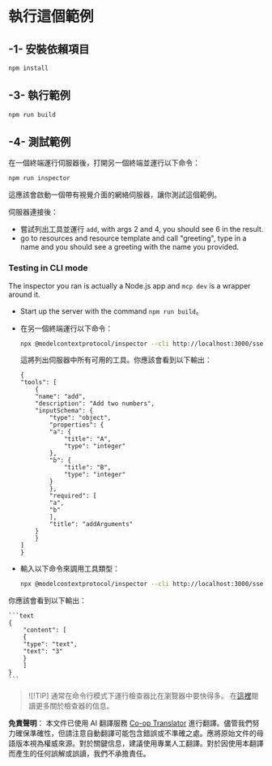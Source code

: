 <!--
CO_OP_TRANSLATOR_METADATA:
{
  "original_hash": "7fab17bf59e2eb82a5aeef03ad977d31",
  "translation_date": "2025-05-17T12:08:10+00:00",
  "source_file": "03-GettingStarted/05-sse-server/solution/typescript/README.md",
  "language_code": "tw"
}
-->
# 執行這個範例

## -1- 安裝依賴項目

```bash
npm install
```

## -3- 執行範例

```bash
npm run build
```

## -4- 測試範例

在一個終端運行伺服器後，打開另一個終端並運行以下命令：

```bash
npm run inspector
```

這應該會啟動一個帶有視覺介面的網絡伺服器，讓你測試這個範例。

伺服器連接後：

- 嘗試列出工具並運行 `add`, with args 2 and 4, you should see 6 in the result.
- go to resources and resource template and call "greeting", type in a name and you should see a greeting with the name you provided.

### Testing in CLI mode

The inspector you ran is actually a Node.js app and `mcp dev` is a wrapper around it. 

- Start up the server with the command `npm run build`。

- 在另一個終端運行以下命令：

    ```bash
    npx @modelcontextprotocol/inspector --cli http://localhost:3000/sse --method tools/list
    ```

    這將列出伺服器中所有可用的工具。你應該會看到以下輸出：

    ```text
    {
    "tools": [
        {
        "name": "add",
        "description": "Add two numbers",
        "inputSchema": {
            "type": "object",
            "properties": {
            "a": {
                "title": "A",
                "type": "integer"
            },
            "b": {
                "title": "B",
                "type": "integer"
            }
            },
            "required": [
            "a",
            "b"
            ],
            "title": "addArguments"
        }
        }
    ]
    }
    ```

- 輸入以下命令來調用工具類型：

    ```bash
    npx @modelcontextprotocol/inspector --cli http://localhost:3000/sse --method tools/call --tool-name add --tool-arg a=1 --tool-arg b=2
    ```

你應該會看到以下輸出：

    ```text
    {
        "content": [
        {
        "type": "text",
        "text": "3"
        }
        ]
    }
    ```

> ![!TIP]
> 通常在命令行模式下運行檢查器比在瀏覽器中要快得多。
> 在[這裡](https://github.com/modelcontextprotocol/inspector)閱讀更多關於檢查器的信息。

**免責聲明**：
本文件已使用 AI 翻譯服務 [Co-op Translator](https://github.com/Azure/co-op-translator) 進行翻譯。儘管我們努力確保準確性，但請注意自動翻譯可能包含錯誤或不準確之處。應將原始文件的母語版本視為權威來源。對於關鍵信息，建議使用專業人工翻譯。對於因使用本翻譯而產生的任何誤解或誤讀，我們不承擔責任。
